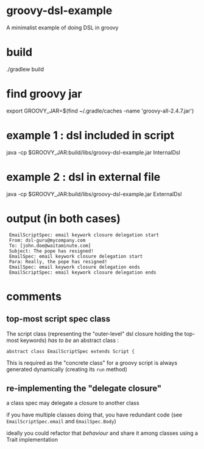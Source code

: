 # groovy-dsl-example

A minimalist example of doing DSL in groovy

# build

./gradlew build

# find groovy jar

export GROOVY_JAR=$(find ~/.gradle/caches -name 'groovy-all-2.4.7.jar')

# example 1 : dsl included in script

java -cp $GROOVY_JAR:build/libs/groovy-dsl-example.jar InternalDsl

# example 2 : dsl in external file

java -cp $GROOVY_JAR:build/libs/groovy-dsl-example.jar ExternalDsl

# output (in both cases)

     EmailScriptSpec: email keywork closure delegation start
     From: dsl-guru@mycompany.com
     To: [john.doe@waitaminute.com]
     Subject: The pope has resigned!
     EmailSpec: email keywork closure delegation start
     Para: Really, the pope has resigned!
     EmailSpec: email keywork closure delegation ends
     EmailScriptSpec: email keywork closure delegation ends

# comments

## top-most script spec class

The script class (representing the "outer-level" dsl closure holding the top-most keywords) *has to be* an abstract class :

    abstract class EmailScriptSpec extends Script {

This is required as the "concrete class" for a groovy script is always generated dynamically (creating its `run` method)

## re-implementing the "delegate closure"

a class spec may delegate a closure to another class

if you have multiple classes doing that, you have redundant code (see `EmailScriptSpec.email` and `EmailSpec.Body`)

ideally you could refactor that _behaviour_ and share it among classes using a Trait implementation
